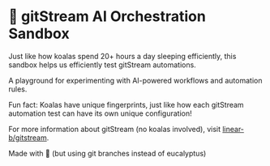 # 🐨 gitStream AI Orchestration Sandbox

Just like how koalas spend 20+ hours a day sleeping efficiently, this sandbox helps us efficiently test gitStream automations.

A playground for experimenting with AI-powered workflows and automation rules.

Fun fact: Koalas have unique fingerprints, just like how each gitStream automation test can have its own unique configuration!

For more information about gitStream (no koalas involved), visit [linear-b/gitstream](https://github.com/linear-b/gitstream).

Made with 🌿 (but using git branches instead of eucalyptus)
